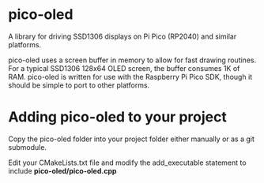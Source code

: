 # pico-oled
A library for driving SSD1306 displays on Pi Pico (RP2040) and similar platforms.

pico-oled uses a screen buffer in memory to allow for fast drawing routines. For a typical SSD1306 128x64 OLED screen, the buffer consumes 1K of RAM. pico-oled is written for use with the Raspberry Pi Pico SDK, though it should be simple to port to other platforms.

# Adding pico-oled to your project
Copy the pico-oled folder into your project folder either manually or as a git submodule. 

Edit your CMakeLists.txt file and modify the add_executable statement to include __pico-oled/pico-oled.cpp__

